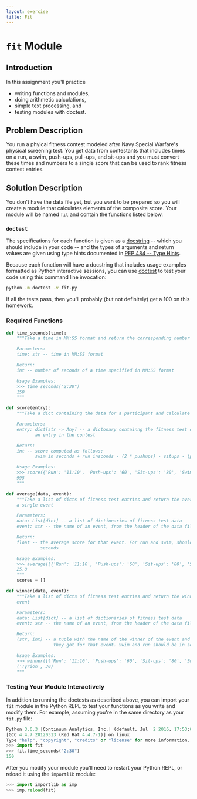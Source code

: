 ```yaml
---
layout: exercise
title: Fit
---
```


# `fit` Module

## Introduction

In this assignment you'll practice

- writing functions and modules,
- doing arithmetic calculations,
- simple text processing, and
- testing modules with doctest.

## Problem Description

You run a phyical fitness contest modeled after Navy Special Warfare's physical screening test. You get data from contestants that includes times on a run, a swim, push-ups, pull-ups, and sit-ups and you must convert these times and numbers to a single score that can be used to rank fitness contest entries.

## Solution Description

You don't have the data file yet, but you want to be prepared so you will create a module that calculates elements of the composite score. Your module will be named `fit` and contain the functions listed below.

### `doctest`

The specifications for each function is given as a [docstring](https://www.python.org/dev/peps/pep-0257/) -- which you should include in your code -- and the types of arguments and return values are given using type hints documented in [PEP 484 -- Type Hints](https://www.python.org/dev/peps/pep-0484/).

Because each function will have a docstring that includes usage examples formatted as Python interactive sessions, you can use [doctest](https://docs.python.org/3/library/doctest.html) to test your code using this command line invocation:

```sh
python -m doctest -v fit.py
```

If all the tests pass, then you'll probably (but not definitely) get a 100 on this homework.

### Required Functions

```Python
def time_seconds(time):
    """Take a time in MM:SS format and return the corresponding number of seconds

    Parameters:
    time: str -- time in MM:SS format

    Return:
    int -- number of seconds of a time specified in MM:SS format

    Usage Examples:
    >>> time_seconds("2:30")
    150
    """

def score(entry):
    """Take a dict containing the data for a participant and calculate a score

    Parameters:
    entry: dict[str -> Any] -- a dictonary containng the fitness test data for
           an entry in the contest

    Return:
    int -- score computed as follows:
           swim in seconds + run insconds - (2 * pushups) - situps - (pullups * 6)

    Usage Examples:
    >>> score({'Run': '11:10', 'Push-ups': '60', 'Sit-ups': '80', 'Swim': '11:45', 'Name': 'Tyrion', 'Pull-ups': '30'})
    995
    """

def average(data, event):
    """Take a list of dicts of fitness test entries and return the average for
    a single event

    Parameters:
    data: List[dict] -- a list of dictionaries of fitness test data
    event: str -- the name of an event, from the header of the data file

    Return:
    float -- the average score for that event. For run and swim, should be in
             seconds

    Usage Examples:
    >>> average([{'Run': '11:10', 'Push-ups': '60', 'Sit-ups': '80', 'Swim': '11:45', 'Name': 'Tyrion', 'Pull-ups': '30'}, {'Run': '12:00', 'Push-ups': '100', 'Sit-ups': '100', 'Swim': '12:45', 'Name': 'Drogo', 'Pull-ups': '20'}], "Pull-ups")
    25.0
    """
    scores = []

def winner(data, event):
    """Take a list of dicts of fitness test entries and return the winner of
    event

    Parameters:
    data: List[dict] -- a list of dictionaries of fitness test data
    event: str -- the name of an event, from the header of the data file

    Return:
    (str, int) -- a tuple with the name of the winner of the event and the score
                  they got for that event. Swim and run should be in seconds

    Usage Examples:
    >>> winner([{'Run': '11:10', 'Push-ups': '60', 'Sit-ups': '80', 'Swim': '11:45', 'Name': 'Tyrion', 'Pull-ups': '30'}, {'Run': '12:00', 'Push-ups': '100', 'Sit-ups': '100', 'Swim': '12:45', 'Name': 'Drogo', 'Pull-ups': '20'}], "Pull-ups")
    ('Tyrion', 30)
    """
```

### Testing Your Module Interactively

In addition to running the doctests as described above, you can import your `fit` module in the Python REPL to test your functions as you write and modify them. For example, assuming you're in the same directory as your `fit.py` file:

```Python
Python 3.6.3 |Continuum Analytics, Inc.| (default, Jul  2 2016, 17:53:06)
[GCC 4.4.7 20120313 (Red Hat 4.4.7-1)] on linux
Type "help", "copyright", "credits" or "license" for more information.
>>> import fit
>>> fit.time_seconds("2:30")
150
```

After you modify your module you'll need to restart your Python REPL, or reload it using the `importlib` module:

```Python
>>> import importlib as imp
>>> imp.reload(fit)
```
